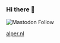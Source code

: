 ### Hi there 👋

![Mastodon Follow](https://img.shields.io/mastodon/follow/109287514691765577?domain=https%3A%2F%2Frls.social)

[alper.nl](https://alper.nl)

<!--
**alper/alper** is a ✨ _special_ ✨ repository because its `README.md` (this file) appears on your GitHub profile.

Here are some ideas to get you started:

- 🔭 I’m currently working on ...
- 🌱 I’m currently learning ...
- 👯 I’m looking to collaborate on ...
- 🤔 I’m looking for help with ...
- 💬 Ask me about ...
- 📫 How to reach me: ...
- 😄 Pronouns: ...
- ⚡ Fun fact: ...
-->
